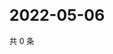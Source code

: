 # 2022-05-06

共 0 条

<!-- BEGIN WEIBO -->
<!-- 最后更新时间 Fri May 06 2022 14:22:48 GMT+0800 (China Standard Time) -->

<!-- END WEIBO -->
